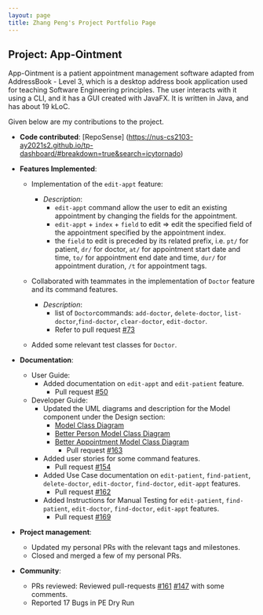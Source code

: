 ```yaml
---
layout: page
title: Zhang Peng's Project Portfolio Page
---
```


## Project: App-Ointment

App-Ointment is a patient appointment management software adapted from AddressBook - Level 3, which is a desktop address book application used for teaching Software Engineering principles. The user interacts with it using a CLI, and it has a GUI created with JavaFX. It is written in Java, and has about 19 kLoC.

Given below are my contributions to the project.

* **Code contributed**: [RepoSense] (https://nus-cs2103-ay2021s2.github.io/tp-dashboard/#breakdown=true&search=icytornado)

* **Features Implemented**:
  * Implementation of the `edit-appt` feature:
    - *Description*:
        - `edit-appt` command allow the user to edit an existing appointment by changing the fields for the appointment.
        - `edit-appt` + `index` + `field` to edit => edit the specified field of the appointment specified by the appointment index.
        - the `field` to edit is preceded by its related prefix, i.e. `pt/` for patient, `dr/` for doctor, `at/` for appointment start date and time, `to/` for appointment end date and time, `dur/` for appointment duration, `/t` for appointment tags.
    
  * Collaborated with teammates in the implementation of `Doctor` feature and its command features.
    - *Description*:
        - list of `Doctor`commands: `add-doctor`, `delete-doctor`, `list-doctor`,`find-doctor`, `clear-doctor`, `edit-doctor`.
        - Refer to pull request [#73](https://github.com/AY2021S2-CS2103-W17-2/tp/pull/73)
  * Added some relevant test classes for `Doctor`.


* **Documentation**:
  * User Guide:
    - Added documentation on `edit-appt` and `edit-patient` feature.
        - Pull request [#50](https://github.com/AY2021S2-CS2103-W17-2/tp/pull/50)
  * Developer Guide:
    - Updated the UML diagrams and description for the Model component under the Design section:
      * [Model Class Diagram](https://github.com/AY2021S2-CS2103-W17-2/tp/blob/master/docs/diagrams/ModelClassDiagram.puml)
      * [Better Person Model Class Diagram](https://github.com/AY2021S2-CS2103-W17-2/tp/blob/master/docs/diagrams/BetterPersonModelClassDiagram.puml)
      * [Better Appointment Model Class Diagram](https://github.com/AY2021S2-CS2103-W17-2/tp/blob/master/docs/diagrams/BetterAppointmentModelClassDiagram.puml)
        - Pull request [#163](https://github.com/AY2021S2-CS2103-W17-2/tp/pull/163)
    - Added user stories for some command features.
       - Pull request [#154](https://github.com/AY2021S2-CS2103-W17-2/tp/pull/154)
    - Added Use Case documentation on `edit-patient`, `find-patient`, `delete-doctor`, `edit-doctor`, `find-doctor`, `edit-appt` features.
       - Pull request [#162](https://github.com/AY2021S2-CS2103-W17-2/tp/pull/162)
    - Added Instructions for Manual Testing for `edit-patient`, `find-patient`, `edit-doctor`, `find-doctor`, `edit-appt` features.
       - Pull request [#169](https://github.com/AY2021S2-CS2103-W17-2/tp/pull/169)


* **Project management**:
   * Updated my personal PRs with the relevant tags and milestones.
   * Closed and merged a few of my personal PRs.
   

* **Community**:
   * PRs reviewed:
     Reviewed pull-requests
     [#161](https://github.com/AY2021S2-CS2103-W17-2/tp/pull/161)
     [#147](https://github.com/AY2021S2-CS2103-W17-2/tp/pull/147)
     with some comments.
   * Reported 17 Bugs in PE Dry Run


